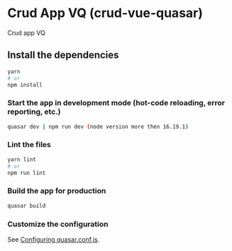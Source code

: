 # Crud App VQ (crud-vue-quasar)

Crud app VQ

## Install the dependencies
```bash
yarn
# or
npm install
```

### Start the app in development mode (hot-code reloading, error reporting, etc.)
```bash
quasar dev | npm run dev (node version more then 16.19.1)
```

### Lint the files
```bash
yarn lint
# or
npm run lint
```

### Build the app for production
```bash
quasar build
```

### Customize the configuration
See [Configuring quasar.conf.js](https://v1.quasar.dev/quasar-cli/quasar-conf-js).
